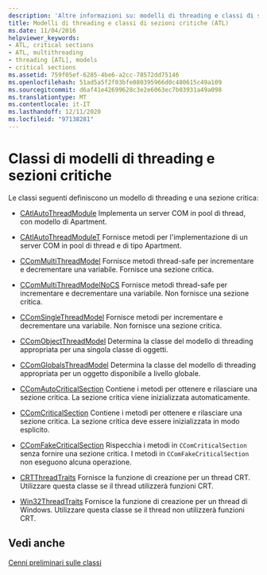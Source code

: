 ```yaml
---
description: 'Altre informazioni su: modelli di threading e classi di sezioni critiche'
title: Modelli di threading e classi di sezioni critiche (ATL)
ms.date: 11/04/2016
helpviewer_keywords:
- ATL, critical sections
- ATL, multithreading
- threading [ATL], models
- critical sections
ms.assetid: 759f05ef-6285-4be6-a2cc-78572dd75146
ms.openlocfilehash: 51ad5a5f2f03bfe080395966d0c480615c49a109
ms.sourcegitcommit: d6af41e42699628c3e2e6063ec7b03931a49a098
ms.translationtype: MT
ms.contentlocale: it-IT
ms.lasthandoff: 12/11/2020
ms.locfileid: "97138281"
---
```

# <a name="threading-models-and-critical-sections-classes"></a>Classi di modelli di threading e sezioni critiche

Le classi seguenti definiscono un modello di threading e una sezione critica:

- [CAtlAutoThreadModule](../atl/reference/catlautothreadmodule-class.md) Implementa un server COM in pool di thread, con modello di Apartment.

- [CAtlAutoThreadModuleT](../atl/reference/catlautothreadmodulet-class.md) Fornisce metodi per l'implementazione di un server COM in pool di thread e di tipo Apartment.

- [CComMultiThreadModel](../atl/reference/ccommultithreadmodel-class.md) Fornisce metodi thread-safe per incrementare e decrementare una variabile. Fornisce una sezione critica.

- [CComMultiThreadModelNoCS](../atl/reference/ccommultithreadmodelnocs-class.md) Fornisce metodi thread-safe per incrementare e decrementare una variabile. Non fornisce una sezione critica.

- [CComSingleThreadModel](../atl/reference/ccomsinglethreadmodel-class.md) Fornisce metodi per incrementare e decrementare una variabile. Non fornisce una sezione critica.

- [CComObjectThreadModel](../atl/reference/atl-typedefs.md#ccomobjectthreadmodel) Determina la classe del modello di threading appropriata per una singola classe di oggetti.

- [CComGlobalsThreadModel](../atl/reference/atl-typedefs.md#ccomglobalsthreadmodel) Determina la classe del modello di threading appropriata per un oggetto disponibile a livello globale.

- [CComAutoCriticalSection](../atl/reference/ccomautocriticalsection-class.md) Contiene i metodi per ottenere e rilasciare una sezione critica. La sezione critica viene inizializzata automaticamente.

- [CComCriticalSection](../atl/reference/ccomcriticalsection-class.md) Contiene i metodi per ottenere e rilasciare una sezione critica. La sezione critica deve essere inizializzata in modo esplicito.

- [CComFakeCriticalSection](../atl/reference/ccomfakecriticalsection-class.md) Rispecchia i metodi in `CComCriticalSection` senza fornire una sezione critica. I metodi in `CComFakeCriticalSection` non eseguono alcuna operazione.

- [CRTThreadTraits](../atl/reference/crtthreadtraits-class.md) Fornisce la funzione di creazione per un thread CRT. Utilizzare questa classe se il thread utilizzerà funzioni CRT.

- [Win32ThreadTraits](../atl/reference/win32threadtraits-class.md) Fornisce la funzione di creazione per un thread di Windows. Utilizzare questa classe se il thread non utilizzerà funzioni CRT.

## <a name="see-also"></a>Vedi anche

[Cenni preliminari sulle classi](../atl/atl-class-overview.md)
